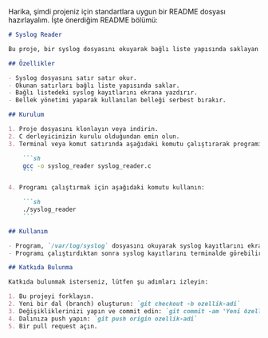 Harika, şimdi projeniz için standartlara uygun bir README dosyası hazırlayalım. İşte önerdiğim README bölümü:

```markdown
# Syslog Reader

Bu proje, bir syslog dosyasını okuyarak bağlı liste yapısında saklayan ve ekrana yazdıran bir C programıdır.

## Özellikler

- Syslog dosyasını satır satır okur.
- Okunan satırları bağlı liste yapısında saklar.
- Bağlı listedeki syslog kayıtlarını ekrana yazdırır.
- Bellek yönetimi yaparak kullanılan belleği serbest bırakır.

## Kurulum

1. Proje dosyasını klonlayın veya indirin.
2. C derleyicinizin kurulu olduğundan emin olun.
3. Terminal veya komut satırında aşağıdaki komutu çalıştırarak programı derleyin:

    ```sh
    gcc -o syslog_reader syslog_reader.c
    ```

4. Programı çalıştırmak için aşağıdaki komutu kullanın:

    ```sh
    ./syslog_reader
    ```

## Kullanım

- Program, `/var/log/syslog` dosyasını okuyarak syslog kayıtlarını ekrana yazdırır.
- Programı çalıştırdıktan sonra syslog kayıtlarını terminalde görebilirsiniz.

## Katkıda Bulunma

Katkıda bulunmak isterseniz, lütfen şu adımları izleyin:

1. Bu projeyi forklayın.
2. Yeni bir dal (branch) oluşturun: `git checkout -b ozellik-adi`
3. Değişikliklerinizi yapın ve commit edin: `git commit -am 'Yeni özellik ekle'`
4. Dalınıza push yapın: `git push origin ozellik-adi`
5. Bir pull request açın.

